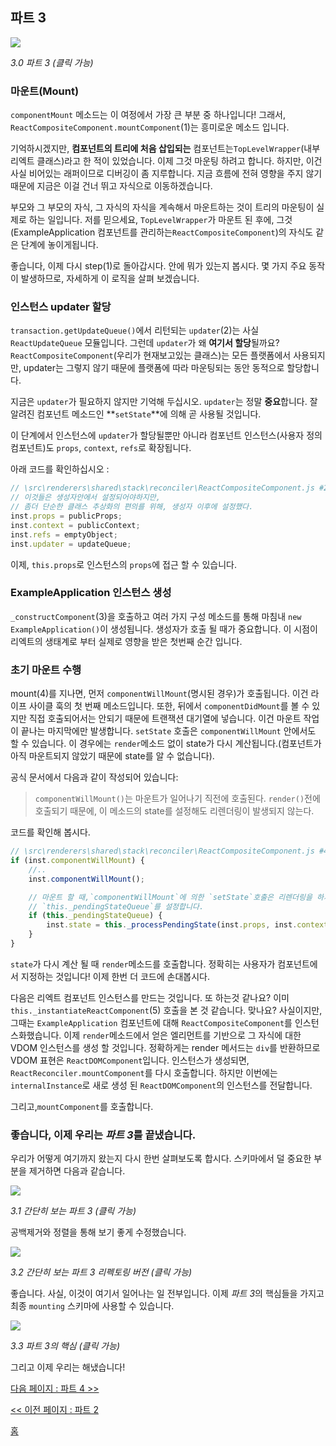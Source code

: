 ## 파트 3

[![](https://twisger.github.io/Under-the-hood-ReactJS/master/stack/images/3/part-3.svg)](https://twisger.github.io/Under-the-hood-ReactJS/master/stack/images/3/part-3.svg)

<em>3.0 파트 3 (클릭 가능)</em>

### 마운트(Mount)

`componentMount` 메소드는 이 여정에서 가장 큰 부분 중 하나입니다! 그래서, `ReactCompositeComponent.mountComponent`(1)는 흥미로운 메소드 입니다.

기억하시겠지만, **컴포넌트의 트리에 처음 삽입되는** 컴포넌트는`TopLevelWrapper`(내부 리엑트 클래스)라고 한 적이 있었습니다. 이제 그것 마운팅 하려고 합니다. 하지만, 이건 사실 비어있는 래퍼이므로 디버깅이 좀 지루합니다. 지금 흐름에 전혀 영향을 주지 않기 때문에 지금은 이걸 건너 뛰고 자식으로 이동하겠습니다.

부모와 그 부모의 자식, 그 자식의 자식을 계속해서 마운트하는 것이 트리의 마운팅이 실제로 하는 일입니다. 저를 믿으세요, `TopLevelWrapper`가 마운트 된 후에, 그것(ExampleApplication 컴포넌트를 관리하는`ReactCompositeComponent`)의 자식도 같은 단계에 놓이게됩니다.

좋습니다, 이제 다시 step(1)로 돌아갑시다. 안에 뭐가 있는지 봅시다. 몇 가지 주요 동작이 발생하므로, 자세하게 이 로직을 살펴 보겠습니다.

### 인스턴스 updater 할당

`transaction.getUpdateQueue()`에서 리턴되는 `updater`(2)는 사실 `ReactUpdateQueue` 모듈입니다. 그런데 `updater`가 왜 **여기서 할당**될까요? `ReactCompositeComponent`(우리가 현재보고있는 클래스)는 모든 플랫폼에서 사용되지만, updater는 그렇지 않기 때문에 플랫폼에 따라 마운팅되는 동안 동적으로 할당합니다.

지금은 `updater`가 필요하지 않지만 기억해 두십시오. `updater`는 정말 **중요**합니다. 잘 알려진 컴포넌트 메소드인 **`setState`**에 의해 곧 사용될 것입니다.

이 단계에서 인스턴스에 `updater`가 할당될뿐만 아니라 컴포넌트 인스턴스(사용자 정의 컴포넌트)도 `props`, `context`, `refs`로 확장됩니다.

아래 코드를 확인하십시오 :

```javascript
// \src\renderers\shared\stack\reconciler\ReactCompositeComponent.js #255
// 이것들은 생성자안에서 설정되어야하지만,  
// 좀더 단순한 클래스 추상화의 편의를 위해, 생성자 이후에 설정했다.
inst.props = publicProps;
inst.context = publicContext;
inst.refs = emptyObject;
inst.updater = updateQueue;
```

이제, `this.props`로 인스턴스의 `props`에 접근 할 수 있습니다.

### ExampleApplication 인스턴스 생성

`_constructComponent`(3)을 호출하고 여러 가지 구성 메소드를 통해 마침내 `new ExampleApplication()`이 생성됩니다. 생성자가 호출 될 때가 중요합니다. 이 시점이 리엑트의 생태계로 부터 실제로 영향을 받은 첫번째 순간 입니다.

### 초기 마운트 수행

mount(4)를 지나면, 먼저 `componentWillMount`(명시된 경우)가 호출됩니다. 이건 라이프 사이클 훅의 첫 번째 메소드입니다. 또한, 뒤에서 `componentDidMount`를 볼 수 있지만 직접 호출되어서는 안되기 때문에 트랜잭션 대기열에 넣습니다. 이건 마운트 작업이 끝나는 마지막에만 발생합니다. `setState` 호출은 `componentWillMount` 안에서도 할 수 있습니다. 이 경우에는 `render`메소드 없이 state가 다시 계산됩니다.(컴포넌트가 아직 마운트되지 않았기 때문에 state를 알 수 없습니다).

공식 문서에서 다음과 같이 작성되어 있습니다:

> `componentWillMount()`는 마운트가 일어나기 직전에 호출된다. `render()`전에 호출되기 때문에, 이 메소드의 state를 설정해도 리렌더링이 발생되지 않는다.

코드를 확인해 봅시다.

```javascript
// \src\renderers\shared\stack\reconciler\ReactCompositeComponent.js #476
if (inst.componentWillMount) {
    //..
    inst.componentWillMount();

    // 마운트 할 때,`componentWillMount`에 의한 `setState`호출은 리렌더링을 하지 않고,
    // `this._pendingStateQueue`를 설정합니다.
    if (this._pendingStateQueue) {
        inst.state = this._processPendingState(inst.props, inst.context);
    }
}
```

`state`가 다시 계산 될 때 `render`메소드를 호출합니다. 정확히는 사용자가 컴포넌트에서 지정하는 것입니다! 이제 한번 더 코드에 손대봅시다.

다음은 리엑트 컴포넌트 인스턴스를 만드는 것입니다. 또 하는것 같나요? 이미 `this._instantiateReactComponent`(5) 호출을 본 것 같습니다. 맞나요? 사실이지만, 그때는 `ExampleApplication` 컴포넌트에 대해 `ReactCompositeComponent`를 인스턴스화했습니다. 이제 `render`메소드에서 얻은 엘리먼트를 기반으로 그 자식에 대한 VDOM 인스턴스를 생성 할 것입니다. 정확하게는 render 메서드는 `div`를 반환하므로 VDOM 표현은 `ReactDOMComponent`입니다. 인스턴스가 생성되면, `ReactReconciler.mountComponent`를 다시 호출합니다. 하지만 이번에는 `internalInstance`로 새로 생성 된 `ReactDOMComponent`의 인스턴스를 전달합니다.

그리고,`mountComponent`를 호출합니다.

### 좋습니다, 이제 우리는 *파트 3*를 끝냈습니다.

우리가 어떻게 여기까지 왔는지 다시 한번 살펴보도록 합시다. 스키마에서 덜 중요한 부분을 제거하면 다음과 같습니다.

[![](https://twisger.github.io/Under-the-hood-ReactJS/master/stack/images/3/part-3-A.svg)](https://twisger.github.io/Under-the-hood-ReactJS/master/stack/images/3/part-3-A.svg)

<em>3.1 간단히 보는 파트 3 (클릭 가능)</em>

공백제거와 정렬을 통해 보기 좋게 수정했습니다.

[![](https://twisger.github.io/Under-the-hood-ReactJS/master/stack/images/3/part-3-B.svg)](https://twisger.github.io/Under-the-hood-ReactJS/master/stack/images/3/part-3-B.svg)

<em>3.2 간단히 보는 파트 3 리펙토링 버전 (클릭 가능)</em>

좋습니다. 사실, 이것이 여기서 일어나는 일 전부입니다. 이제 *파트 3*의 핵심들을 가지고 최종 `mounting` 스키마에 사용할 수 있습니다.

[![](https://twisger.github.io/Under-the-hood-ReactJS/master/stack/images/3/part-3-C.svg)](https://twisger.github.io/Under-the-hood-ReactJS/master/stack/images/3/part-3-C.svg)

<em>3.3 파트 3의 핵심 (클릭 가능)</em>

그리고 이제 우리는 해냈습니다!


[다음 페이지 : 파트 4 >>](./Part-4.md)

[<< 이전 페이지 : 파트 2](./Part-2.md)


[홈](../../README.md)
